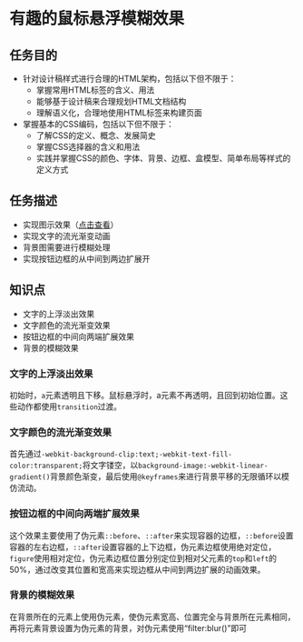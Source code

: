 # 有趣的鼠标悬浮模糊效果
## 任务目的
- 针对设计稿样式进行合理的HTML架构，包括以下但不限于：
  - 掌握常用HTML标签的含义、用法
  - 能够基于设计稿来合理规划HTML文档结构
  - 理解语义化，合理地使用HTML标签来构建页面
- 掌握基本的CSS编码，包括以下但不限于：
  - 了解CSS的定义、概念、发展简史
  - 掌握CSS选择器的含义和用法
  - 实践并掌握CSS的颜色、字体、背景、边框、盒模型、简单布局等样式的定义方式
## 任务描述
- 实现图示效果（[点击查看](https://ww3.sinaimg.cn/large/006tNbRwly1fcr5jmrmujg30cj06xqv5.gif)）
- 实现文字的流光渐变动画
- 背景图需要进行模糊处理
- 实现按钮边框的从中间到两边扩展开
## 知识点
- 文字的上浮淡出效果
- 文字颜色的流光渐变效果
- 按钮边框的中间向两端扩展效果
- 背景的模糊效果

### 文字的上浮淡出效果
初始时，`a`元素透明且下移。鼠标悬浮时，a元素不再透明，且回到初始位置。这些动作都使用`transition`过渡。
### 文字颜色的流光渐变效果
首先通过`-webkit-background-clip:text;-webkit-text-fill-color:transparent;`将文字镂空，以`background-image:-webkit-linear-gradient()`背景颜色渐变，最后使用`@keyframes`来进行背景平移的无限循环以模仿流动。
### 按钮边框的中间向两端扩展效果
这个效果主要使用了伪元素`::before`、`::after`来实现容器的边框，`::before`设置容器的左右边框，`::after`设置容器的上下边框，伪元素边框使用绝对定位，`figure`使用相对定位，伪元素边框位置分别定位到相对父元素的`top`和`left`的50%，通过改变其位置和宽高来实现边框从中间到两边扩展的动画效果。
### 背景的模糊效果
在背景所在的元素上使用伪元素，使伪元素宽高、位置完全与背景所在元素相同，再将元素背景设置为伪元素的背景，对伪元素使用“filter:blur()”即可
